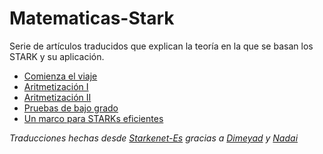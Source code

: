 # Matematicas-Stark
Serie de artículos traducidos que explican la teoría en la que se basan los STARK y su aplicación.

- [Comienza el viaje](https://github.com/Starknet-Es/Maths-StarknetEs/blob/main/Gu%C3%ADas%20Oficiales/Comienza%20el%20viaje.md)
- [Aritmetización I](https://github.com/Starknet-Es/Maths-StarknetEs/blob/main/Gu%C3%ADas%20Oficiales/Aritmetizaci%C3%B3n%20I.md)
- [Aritmetización II](https://github.com/Starknet-Es/Maths-StarknetEs/blob/main/Gu%C3%ADas%20Oficiales/Aritmetizaci%C3%B3n%20II.md)
- [Pruebas de bajo grado](https://github.com/Starknet-Es/Maths-StarknetEs/blob/main/Gu%C3%ADas%20Oficiales/Prueba%20de%20bajo%20grado.md)
- [Un marco para STARKs eficientes](https://github.com/Starknet-Es/Maths-StarknetEs/blob/main/Gu%C3%ADas%20Oficiales/Un%20marco%20para%20STARKs%20eficientes.md)

_Traducciones hechas desde [Starkenet-Es](https://github.com/Starknet-Es) gracias a [Dimeyad](https://github.com/dimeyad) y [Nadai](https://github.com/Nadai2010)_
